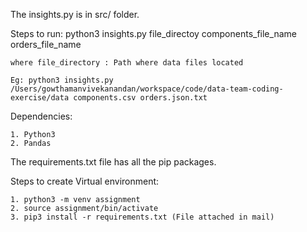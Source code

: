 The insights.py is in src/ folder.

Steps to run:
    python3 insights.py file_directoy components_file_name orders_file_name

    where file_directory : Path where data files located

    Eg: python3 insights.py /Users/gowthamanvivekanandan/workspace/code/data-team-coding-exercise/data components.csv orders.json.txt


Dependencies:

    1. Python3
    2. Pandas

  The requirements.txt file has all the pip packages. 

Steps to create Virtual environment:

    1. python3 -m venv assignment
    2. source assignment/bin/activate
    3. pip3 install -r requirements.txt (File attached in mail)